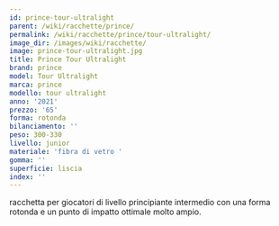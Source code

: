 ```yaml
---
id: prince-tour-ultralight
parent: /wiki/racchette/prince/
permalink: /wiki/racchette/prince/tour-ultralight/
image_dir: /images/wiki/racchette/
image: prince-tour-ultralight.jpg
title: Prince Tour Ultralight
brand: prince
model: Tour Ultralight
marca: prince
modello: tour ultralight
anno: '2021'
prezzo: '65'
forma: rotonda
bilanciamento: ''
peso: 300-330
livello: junior
materiale: 'fibra di vetro '
gomma: ''
superficie: liscia
index: ''
---
```

racchetta per giocatori di livello principiante intermedio con una forma rotonda e un punto di impatto ottimale molto ampio.
